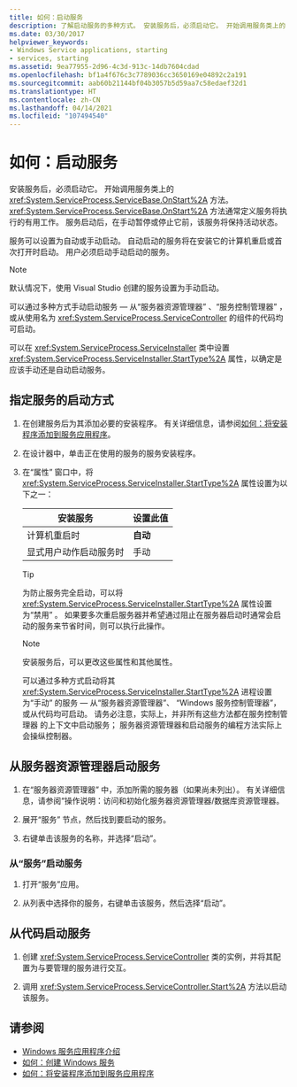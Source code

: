 ```yaml
---
title: 如何：启动服务
description: 了解启动服务的多种方式。 安装服务后，必须启动它。 开始调用服务类上的 OnStart 方法。
ms.date: 03/30/2017
helpviewer_keywords:
- Windows Service applications, starting
- services, starting
ms.assetid: 9ea77955-2d96-4c3d-913c-14db7604cdad
ms.openlocfilehash: bf1a4f676c3c7789036cc3650169e04892c2a191
ms.sourcegitcommit: aab60b21144bf04b3057b5d59aa7c58edaef32d1
ms.translationtype: HT
ms.contentlocale: zh-CN
ms.lasthandoff: 04/14/2021
ms.locfileid: "107494540"
---
```

# <a name="how-to-start-services"></a>如何：启动服务

安装服务后，必须启动它。 开始调用服务类上的 <xref:System.ServiceProcess.ServiceBase.OnStart%2A> 方法。 <xref:System.ServiceProcess.ServiceBase.OnStart%2A> 方法通常定义服务将执行的有用工作。 服务启动后，在手动暂停或停止它前，该服务将保持活动状态。

服务可以设置为自动或手动启动。 自动启动的服务将在安装它的计算机重启或首次打开时启动。 用户必须启动手动启动的服务。

> [!NOTE]
> 默认情况下，使用 Visual Studio 创建的服务设置为手动启动。

可以通过多种方式手动启动服务 — 从“服务器资源管理器”  、“服务控制管理器”  ，或从使用名为 <xref:System.ServiceProcess.ServiceController> 的组件的代码均可启动。

可以在 <xref:System.ServiceProcess.ServiceInstaller> 类中设置 <xref:System.ServiceProcess.ServiceInstaller.StartType%2A> 属性，以确定是应该手动还是自动启动服务。

## <a name="specify-how-a-service-should-start"></a>指定服务的启动方式

1. 在创建服务后为其添加必要的安装程序。 有关详细信息，请参阅[如何：将安装程序添加到服务应用程序](how-to-add-installers-to-your-service-application.md)。

2. 在设计器中，单击正在使用的服务的服务安装程序。

3. 在“属性”  窗口中，将 <xref:System.ServiceProcess.ServiceInstaller.StartType%2A> 属性设置为以下之一：

    |安装服务|设置此值|
    |----------------------------------|--------------------|
    |计算机重启时|**自动**|
    |显式用户动作启动服务时|手动|

    > [!TIP]
    > 为防止服务完全启动，可以将 <xref:System.ServiceProcess.ServiceInstaller.StartType%2A> 属性设置为“禁用”  。 如果要多次重启服务器并希望通过阻止在服务器启动时通常会启动的服务来节省时间，则可以执行此操作。

    > [!NOTE]
    > 安装服务后，可以更改这些属性和其他属性。

    可以通过多种方式启动将其 <xref:System.ServiceProcess.ServiceInstaller.StartType%2A> 进程设置为“手动”  的服务 — 从“服务器资源管理器”、   “Windows 服务控制管理器”，或从代码均可启动。 请务必注意，实际上，并非所有这些方法都在服务控制管理器  的上下文中启动服务；  服务器资源管理器和启动服务的编程方法实际上会操纵控制器。

## <a name="start-a-service-from-server-explorer"></a>从服务器资源管理器启动服务

1. 在“服务器资源管理器”  中，添加所需的服务器（如果尚未列出）。 有关详细信息，请参阅“操作说明：访问和初始化服务器资源管理器/数据库资源管理器。

2. 展开“服务”  节点，然后找到要启动的服务。

3. 右键单击该服务的名称，并选择“启动”。

### <a name="start-a-service-from-services"></a>从“服务”启动服务

1. 打开“服务”应用。

2. 从列表中选择你的服务，右键单击该服务，然后选择“启动”。

## <a name="start-a-service-from-code"></a>从代码启动服务

1. 创建 <xref:System.ServiceProcess.ServiceController> 类的实例，并将其配置为与要管理的服务进行交互。

2. 调用 <xref:System.ServiceProcess.ServiceController.Start%2A> 方法以启动该服务。

## <a name="see-also"></a>请参阅

- [Windows 服务应用程序介绍](introduction-to-windows-service-applications.md)
- [如何：创建 Windows 服务](how-to-create-windows-services.md)
- [如何：将安装程序添加到服务应用程序](how-to-add-installers-to-your-service-application.md)

